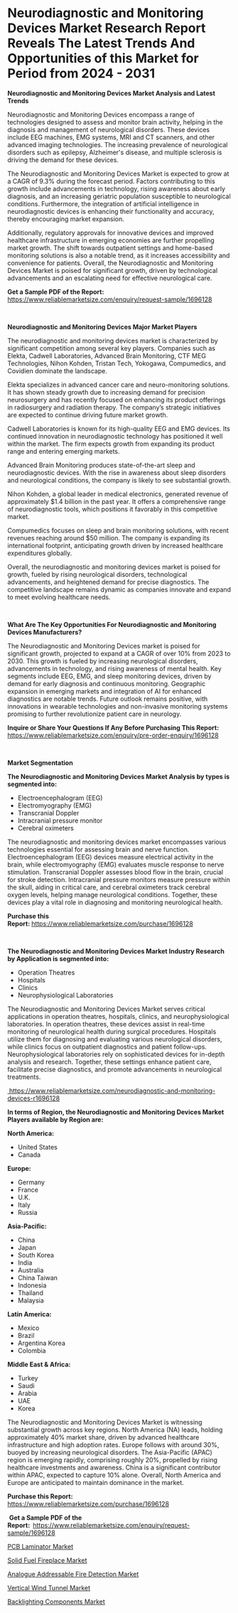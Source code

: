 <p><h1>Neurodiagnostic and Monitoring Devices Market Research Report Reveals The Latest Trends And Opportunities of this Market for Period from 2024 - 2031</h1></p><p><strong>Neurodiagnostic and Monitoring Devices Market Analysis and Latest Trends</strong></p>
<p><p>Neurodiagnostic and Monitoring Devices encompass a range of technologies designed to assess and monitor brain activity, helping in the diagnosis and management of neurological disorders. These devices include EEG machines, EMG systems, MRI and CT scanners, and other advanced imaging technologies. The increasing prevalence of neurological disorders such as epilepsy, Alzheimer's disease, and multiple sclerosis is driving the demand for these devices.</p><p>The Neurodiagnostic and Monitoring Devices Market is expected to grow at a CAGR of 9.3% during the forecast period. Factors contributing to this growth include advancements in technology, rising awareness about early diagnosis, and an increasing geriatric population susceptible to neurological conditions. Furthermore, the integration of artificial intelligence in neurodiagnostic devices is enhancing their functionality and accuracy, thereby encouraging market expansion.</p><p>Additionally, regulatory approvals for innovative devices and improved healthcare infrastructure in emerging economies are further propelling market growth. The shift towards outpatient settings and home-based monitoring solutions is also a notable trend, as it increases accessibility and convenience for patients. Overall, the Neurodiagnostic and Monitoring Devices Market is poised for significant growth, driven by technological advancements and an escalating need for effective neurological care.</p></p>
<p><strong>Get a Sample PDF of the Report:&nbsp;</strong> <a href="https://www.reliablemarketsize.com/enquiry/request-sample/1696128?utm_campaign=1770&utm_medium=2&utm_source=Github&utm_content=ia&utm_term=19102024&utm_id=neurodiagnostic-and-monitoring-devices">https://www.reliablemarketsize.com/enquiry/request-sample/1696128</a></p>
<p>&nbsp;</p>
<p><strong>Neurodiagnostic and Monitoring Devices Major Market Players</strong></p>
<p><p>The neurodiagnostic and monitoring devices market is characterized by significant competition among several key players. Companies such as Elekta, Cadwell Laboratories, Advanced Brain Monitoring, CTF MEG Technologies, Nihon Kohden, Tristan Tech, Yokogawa, Compumedics, and Covidien dominate the landscape.</p><p>Elekta specializes in advanced cancer care and neuro-monitoring solutions. It has shown steady growth due to increasing demand for precision neurosurgery and has recently focused on enhancing its product offerings in radiosurgery and radiation therapy. The company’s strategic initiatives are expected to continue driving future market growth.</p><p>Cadwell Laboratories is known for its high-quality EEG and EMG devices. Its continued innovation in neurodiagnostic technology has positioned it well within the market. The firm expects growth from expanding its product range and entering emerging markets.</p><p>Advanced Brain Monitoring produces state-of-the-art sleep and neurodiagnostic devices. With the rise in awareness about sleep disorders and neurological conditions, the company is likely to see substantial growth. </p><p>Nihon Kohden, a global leader in medical electronics, generated revenue of approximately $1.4 billion in the past year. It offers a comprehensive range of neurodiagnostic tools, which positions it favorably in this competitive market.</p><p>Compumedics focuses on sleep and brain monitoring solutions, with recent revenues reaching around $50 million. The company is expanding its international footprint, anticipating growth driven by increased healthcare expenditures globally.</p><p>Overall, the neurodiagnostic and monitoring devices market is poised for growth, fueled by rising neurological disorders, technological advancements, and heightened demand for precise diagnostics. The competitive landscape remains dynamic as companies innovate and expand to meet evolving healthcare needs.</p></p>
<p>&nbsp;</p>
<p><strong>What Are The Key Opportunities For Neurodiagnostic and Monitoring Devices Manufacturers?</strong></p>
<p><p>The Neurodiagnostic and Monitoring Devices market is poised for significant growth, projected to expand at a CAGR of over 10% from 2023 to 2030. This growth is fueled by increasing neurological disorders, advancements in technology, and rising awareness of mental health. Key segments include EEG, EMG, and sleep monitoring devices, driven by demand for early diagnosis and continuous monitoring. Geographic expansion in emerging markets and integration of AI for enhanced diagnostics are notable trends. Future outlook remains positive, with innovations in wearable technologies and non-invasive monitoring systems promising to further revolutionize patient care in neurology.</p></p>
<p><strong>Inquire or Share Your Questions If Any Before Purchasing This Report:</strong> <a href="https://www.reliablemarketsize.com/enquiry/pre-order-enquiry/1696128?utm_campaign=1770&utm_medium=2&utm_source=Github&utm_content=ia&utm_term=19102024&utm_id=neurodiagnostic-and-monitoring-devices">https://www.reliablemarketsize.com/enquiry/pre-order-enquiry/1696128</a></p>
<p>&nbsp;</p>
<p><strong>Market Segmentation</strong></p>
<p><strong>The Neurodiagnostic and Monitoring Devices Market Analysis by types is segmented into:</strong></p>
<p><ul><li>Electroencephalogram (EEG)</li><li>Electromyography (EMG)</li><li>Transcranial Doppler</li><li>Intracranial pressure monitor</li><li>Cerebral oximeters</li></ul></p>
<p><p>The neurodiagnostic and monitoring devices market encompasses various technologies essential for assessing brain and nerve function. Electroencephalogram (EEG) devices measure electrical activity in the brain, while electromyography (EMG) evaluates muscle response to nerve stimulation. Transcranial Doppler assesses blood flow in the brain, crucial for stroke detection. Intracranial pressure monitors measure pressure within the skull, aiding in critical care, and cerebral oximeters track cerebral oxygen levels, helping manage neurological conditions. Together, these devices play a vital role in diagnosing and monitoring neurological health.</p></p>
<p><strong>Purchase this Report:&nbsp;</strong><a href="https://www.reliablemarketsize.com/purchase/1696128?utm_campaign=1770&utm_medium=2&utm_source=Github&utm_content=ia&utm_term=19102024&utm_id=neurodiagnostic-and-monitoring-devices">https://www.reliablemarketsize.com/purchase/1696128</a></p>
<p>&nbsp;</p>
<p><strong>The Neurodiagnostic and Monitoring Devices Market Industry Research by Application is segmented into:</strong></p>
<p><ul><li>Operation Theatres</li><li>Hospitals</li><li>Clinics</li><li>Neurophysiological Laboratories</li></ul></p>
<p><p>The Neurodiagnostic and Monitoring Devices Market serves critical applications in operation theatres, hospitals, clinics, and neurophysiological laboratories. In operation theatres, these devices assist in real-time monitoring of neurological health during surgical procedures. Hospitals utilize them for diagnosing and evaluating various neurological disorders, while clinics focus on outpatient diagnostics and patient follow-ups. Neurophysiological laboratories rely on sophisticated devices for in-depth analysis and research. Together, these settings enhance patient care, facilitate precise diagnostics, and promote advancements in neurological treatments.</p></p>
<p><a href="https://www.reliablemarketsize.com/neurodiagnostic-and-monitoring-devices-r1696128?utm_campaign=1770&utm_medium=2&utm_source=Github&utm_content=ia&utm_term=19102024&utm_id=neurodiagnostic-and-monitoring-devices">&nbsp;https://www.reliablemarketsize.com/neurodiagnostic-and-monitoring-devices-r1696128</a></p>
<p><strong>In terms of Region, the Neurodiagnostic and Monitoring Devices Market Players available by Region are:</strong></p>
<p>
    <p> <strong> North America: </strong>
        <ul>
            <li>United States</li>
            <li>Canada</li>
        </ul>
        </p> 
    <p> <strong> Europe: </strong>
        <ul>
            <li>Germany</li>
            <li>France</li>
            <li>U.K.</li>
            <li>Italy</li>
            <li>Russia</li>
        </ul>
        </p> 
    <p> <strong> Asia-Pacific: </strong>
        <ul>
            <li>China</li>
            <li>Japan</li>
            <li>South Korea</li>
            <li>India</li>
            <li>Australia</li>
            <li>China Taiwan</li>
            <li>Indonesia</li>
            <li>Thailand</li>
            <li>Malaysia</li>
        </ul>
        </p> 
    <p> <strong> Latin America: </strong>
        <ul>
            <li>Mexico</li>
            <li>Brazil</li>
            <li>Argentina Korea</li>
            <li>Colombia</li>
        </ul>
        </p> 
    <p> <strong> Middle East & Africa: </strong>
        <ul>
            <li>Turkey</li>
            <li>Saudi</li>
            <li>Arabia</li>
            <li>UAE</li>
            <li>Korea</li>
        </ul>
    </p>
    </p>
<p><p>The Neurodiagnostic and Monitoring Devices Market is witnessing substantial growth across key regions. North America (NA) leads, holding approximately 40% market share, driven by advanced healthcare infrastructure and high adoption rates. Europe follows with around 30%, buoyed by increasing neurological disorders. The Asia-Pacific (APAC) region is emerging rapidly, comprising roughly 20%, propelled by rising healthcare investments and awareness. China is a significant contributor within APAC, expected to capture 10% alone. Overall, North America and Europe are anticipated to maintain dominance in the market.</p></p>
<p><strong>Purchase this Report: </strong><a href="https://www.reliablemarketsize.com/purchase/1696128?utm_campaign=1770&utm_medium=2&utm_source=Github&utm_content=ia&utm_term=19102024&utm_id=neurodiagnostic-and-monitoring-devices">https://www.reliablemarketsize.com/purchase/1696128</a></p>
<p>&nbsp;<strong>Get a Sample PDF of the Report:&nbsp;&nbsp;</strong><a href="https://www.reliablemarketsize.com/enquiry/request-sample/1696128?utm_campaign=1770&utm_medium=2&utm_source=Github&utm_content=ia&utm_term=19102024&utm_id=neurodiagnostic-and-monitoring-devices">https://www.reliablemarketsize.com/enquiry/request-sample/1696128</a></p>
<p><strong></strong></p>
<p><p><a href="https://www.linkedin.com/pulse/global-pcb-laminator-market-trends-innovations-forward-looking-c5oyc?utm_campaign=1770&utm_medium=2&utm_source=Github&utm_content=ia&utm_term=19102024&utm_id=neurodiagnostic-and-monitoring-devices">PCB Laminator Market</a></p><p><a href="https://www.linkedin.com/pulse/solid-fuel-fireplace-market-overview-global-trends-future-qaunc?utm_campaign=1770&utm_medium=2&utm_source=Github&utm_content=ia&utm_term=19102024&utm_id=neurodiagnostic-and-monitoring-devices">Solid Fuel Fireplace Market</a></p><p><a href="https://www.linkedin.com/pulse/consumer-behavior-shifts-analogue-addressable-fire-detection-j1tmc?utm_campaign=1770&utm_medium=2&utm_source=Github&utm_content=ia&utm_term=19102024&utm_id=neurodiagnostic-and-monitoring-devices">Analogue Addressable Fire Detection Market</a></p><p><a href="https://www.linkedin.com/pulse/global-vertical-wind-tunnel-market-focus-application-7rufc?utm_campaign=1770&utm_medium=2&utm_source=Github&utm_content=ia&utm_term=19102024&utm_id=neurodiagnostic-and-monitoring-devices">Vertical Wind Tunnel Market</a></p><p><a href="https://github.com/LacThu1/Market-Research-Report-List-1/blob/main/backlighting-components-market.md?utm_campaign=1770&utm_medium=2&utm_source=Github&utm_content=ia&utm_term=19102024&utm_id=neurodiagnostic-and-monitoring-devices">Backlighting Components Market</a></p></p>